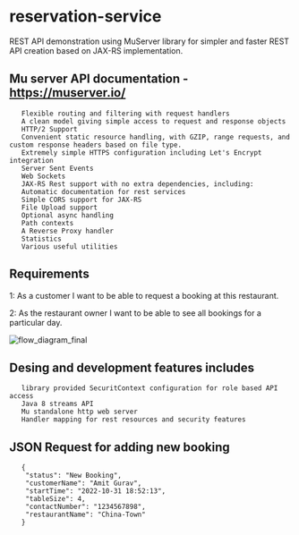 # reservation-service

REST API demonstration using MuServer library for simpler and faster REST API creation based on JAX-RS implementation.

## Mu server API documentation - https://muserver.io/

       Flexible routing and filtering with request handlers
       A clean model giving simple access to request and response objects
       HTTP/2 Support
       Convenient static resource handling, with GZIP, range requests, and custom response headers based on file type.
       Extremely simple HTTPS configuration including Let's Encrypt integration
       Server Sent Events
       Web Sockets
       JAX-RS Rest support with no extra dependencies, including:
       Automatic documentation for rest services
       Simple CORS support for JAX-RS
       File Upload support
       Optional async handling
       Path contexts
       A Reverse Proxy handler
       Statistics
       Various useful utilities

## Requirements

1: As a customer I want to be able to request a booking at this restaurant.

2: As the restaurant owner I want to be able to see all bookings for a particular day.

![flow_diagram_final](https://user-images.githubusercontent.com/11241862/199073276-e0b9ecaa-6a70-438a-9014-e96612e34e07.png)




## Desing and development features includes
       library provided SecuritContext configuration for role based API access
       Java 8 streams API
       Mu standalone http web server
       Handler mapping for rest resources and security features 


       
       
## JSON Request for adding new booking

            

       {
        "status": "New Booking",
        "customerName": "Amit Gurav",
        "startTime": "2022-10-31 18:52:13",
        "tableSize": 4,
        "contactNumber": "1234567898",
        "restaurantName": "China-Town"
       }

       

